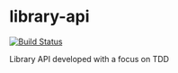 # library-api
[![Build Status](https://travis-ci.org/Wleydson/library-api.svg?branch=master)](https://travis-ci.org/Wleydson/library-api)

Library API developed with a focus on TDD
